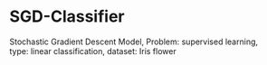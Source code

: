# SGD-Classifier
Stochastic Gradient Descent Model, 
Problem: supervised learning,  
type: linear classification, 
dataset: Iris flower
